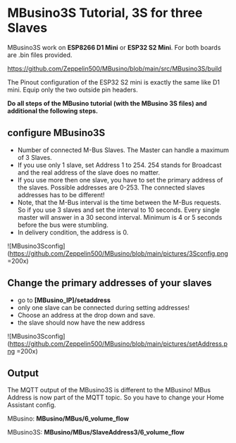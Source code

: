 # MBusino3S Tutorial, 3S for three Slaves

MBusino3S work on **ESP8266 D1 Mini** or **ESP32 S2 Mini**. For both boards are .bin files provided.

https://github.com/Zeppelin500/MBusino/blob/main/src/MBusino3S/build

The Pinout configuration of the ESP32 S2 mini is exactly the same like D1 mini. Equip only the two outside pin headers. 

**Do all steps of the MBusino tutorial (with the MBusino 3S files) and additional the following steps.**

## configure MBusino3S

* Number of connected M-Bus Slaves. The Master can handle a maximum of 3 Slaves.
* If you use only 1 slave, set Address 1 to 254. 254 stands for Broadcast and the real address of the slave does no matter.
* If you use more then one slave, you have to set the primary address of the slaves. Possible addresses are 0-253. The connected slaves addresses has to be different! 
* Note, that the M-Bus interval is the time between the M-Bus requests. So if you use 3 slaves and set the interval to 10 seconds. Every single master will answer in a 30 second interval. Minimum is 4 or 5 seconds before the bus were stumbling.
* In delivery condition, the address is 0.

![MBusino3Sconfig](https://github.com/Zeppelin500/MBusino/blob/main/pictures/3Sconfig.png =200x)

## Change the primary addresses of your slaves

* go to **[MBusino_IP]/setaddress**
* only one slave can be connected during setting addresses!
* Choose an address at the drop down and save. 
* the slave should now have the new address 

![MBusino3Sconfig](https://github.com/Zeppelin500/MBusino/blob/main/pictures/setAddress.png =200x)

## Output

The MQTT output of the MBusino3S is different to the MBusino!
MBus Address is now part of the MQTT topic. So you have to change your Home Assistant config.

MBusino:
**MBusino/MBus/6_volume_flow**

MBusino3S:
**MBusino/MBus/SlaveAddress3/6_volume_flow**

